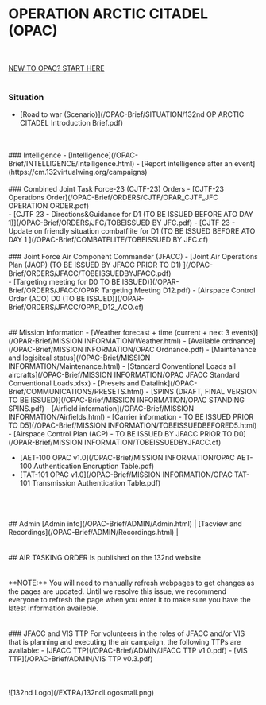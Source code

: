 # OPERATION ARCTIC CITADEL (OPAC)
<br>

[NEW TO OPAC? START HERE](/OPAC-Brief/ADMIN/Start.html)  
<br>

### Situation
- [Road to war (Scenario)](/OPAC-Brief/SITUATION/132nd OP ARCTIC CITADEL Introduction Brief.pdf) 
<br>
<br>
### Intelligence 
- [Intelligence](/OPAC-Brief/INTELLIGENCE/Intelligence.html)
- [Report intelligence after an event](https://cm.132virtualwing.org/campaigns)
<br>
<br>
### Combined Joint Task Force-23 (CJTF-23) Orders
- [CJTF-23 Operations Order](/OPAC-Brief/ORDERS/CJTF/OPAR_CJTF_JFC OPERATION ORDER.pdf)
<br>
- [CJTF 23 - Directions&Guidance for D1 (TO BE ISSUED BEFORE ATO DAY 1)](/OPAC-Brief/ORDERS/JFC/TOBEISSUED BY JFC.pdf)
- [CJTF 23 - Update on friendly situation combatflite for D1 (TO BE ISSUED BEFORE ATO DAY 1 ](/OPAC-Brief/COMBATFLITE/TOBEISSUED BY JFC.cf)
<br>
<br>
### Joint Force Air Component Commander (JFACC)
- [Joint Air Operations Plan (JAOP) (TO BE ISSUED BY JFACC PRIOR TO D1) ](/OPAC-Brief/ORDERS/JFACC/TOBEISSUEDBYJFACC.pdf)
<br>
- [Targeting meeting for D0 TO BE ISSUED)](/OPAR-Brief/ORDERS/JFACC/OPAR Targeting Meeting D12.pdf)
- [Airspace Control Order (ACO) D0 (TO BE ISSUED)](/OPAR-Brief/ORDERS/JFACC/OPAR_D12_ACO.cf)

<br>
<br>
<br>
## Mission Information
- [Weather forecast + time (current + next 3 events)](/OPAR-Brief/MISSION INFORMATION/Weather.html)  
- [Available ordnance](/OPAC-Brief/MISSION INFORMATION/OPAC Ordnance.pdf) 
- [Maintenance and logisitcal status](/OPAC-Brief/MISSION INFORMATION/Maintenance.html) 
- [Standard Conventional Loads all aircrafts](/OPAC-Brief/MISSION INFORMATION/OPAC JFACC Standard Conventional Loads.xlsx)
- [Presets and Datalink](/OPAC-Brief/COMMUNICATIONS/PRESETS.html) 
- [SPINS (DRAFT, FINAL VERSION TO BE ISSUED)](/OPAC-Brief/MISSION INFORMATION/OPAC STANDING SPINS.pdf)
- [Airfield information](/OPAC-Brief/MISSION INFORMATION/Airfields.html)
- [Carrier information - TO BE ISSUED PRIOR TO D5](/OPAC-Brief/MISSION INFORMATION/TOBEISSUEDBEFORED5.html)
- [Airspace Control Plan (ACP) - TO BE ISSUED BY JFACC PRIOR TO D0](/OPAR-Brief/MISSION INFORMATION/TOBEISSUEDBYJFACC.cf)

- [AET-100 OPAC v1.0](/OPAC-Brief/MISSION INFORMATION/OPAC AET-100 Authentication Encruption Table.pdf)
- [TAT-101 OPAC v1.0](/OPAC-Brief/MISSION INFORMATION/OPAC TAT-101 Transmission Authentication Table.pdf)


<br>
<br>
<br>
## Admin
[Admin info](/OPAC-Brief/ADMIN/Admin.html) | [Tacview and Recordings](/OPAC-Brief/ADMIN/Recordings.html) | 



<br>
<br>
<br>
## AIR TASKING ORDER
Is published on the 132nd website

<br>
<br>
<br>
**NOTE:** You will need to manually refresh webpages to get changes as the pages are updated. Until we resolve this issue, we recommend everyone to refresh the page when you enter it to make sure you have the latest information availeble.
<br>
<br>
<br>
### JFACC and VIS TTP
For volunteers in the roles of JFACC and/or VIS that is planning and executing the air campaign, the following TTPs are available:
- [JFACC TTP](/OPAC-Brief/ADMIN/JFACC TTP v1.0.pdf)
- [VIS TTP](/OPAC-Brief/ADMIN/VIS TTP v0.3.pdf)
<br>
<br>
<br>
<br>
![132nd Logo](/EXTRA/132ndLogosmall.png)